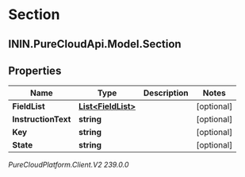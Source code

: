# Section

## ININ.PureCloudApi.Model.Section

## Properties

|Name | Type | Description | Notes|
|------------ | ------------- | ------------- | -------------|
| **FieldList** | [**List&lt;FieldList&gt;**](FieldList) |  | [optional] |
| **InstructionText** | **string** |  | [optional] |
| **Key** | **string** |  | [optional] |
| **State** | **string** |  | [optional] |



_PureCloudPlatform.Client.V2 239.0.0_
